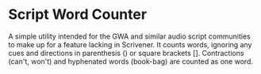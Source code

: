 # Script Word Counter

A simple utility intended for the GWA and similar audio script communities to make up for a feature lacking in Scrivener. It counts words, ignoring any cues and directions in parenthesis () or square brackets []. Contractions (can't, won't) and hyphenated words (book-bag) are counted as one word.